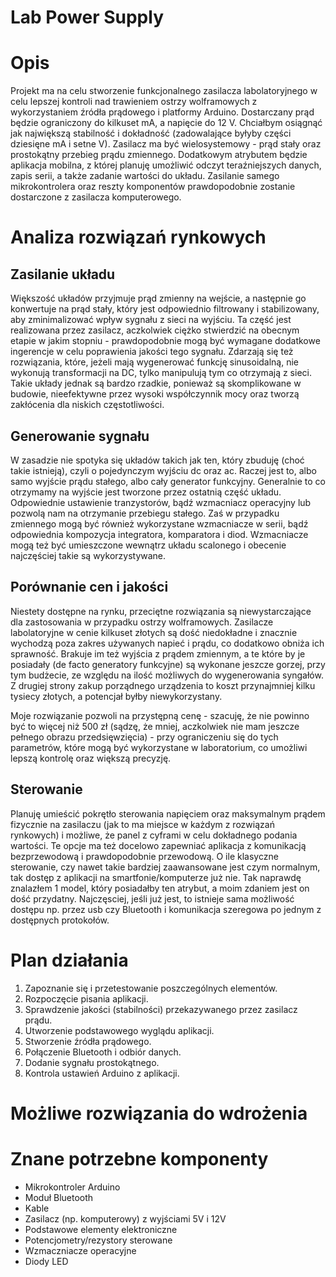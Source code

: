 # Lab Power Supply
# Opis
Projekt ma na celu stworzenie funkcjonalnego zasilacza labolatoryjnego w celu lepszej kontroli nad trawieniem ostrzy wolframowych z wykorzystaniem źródła prądowego i platformy Arduino. Dostarczany prąd będzie ograniczony do kilkuset mA, a napięcie do 12 V. Chciałbym osiągnąć jak największą stabilność i dokładność (zadowalające byłyby części dziesięne mA i setne V). Zasilacz ma być wielosystemowy - prąd stały oraz prostokątny przebieg prądu zmiennego. Dodatkowym atrybutem będzie aplikacja mobilna, z której planuję umożliwić odczyt teraźniejszych danych, zapis serii, a także zadanie wartości do układu. Zasilanie samego mikrokontrolera oraz reszty komponentów prawdopodobnie zostanie dostarczone z zasilacza komputerowego.

# Analiza rozwiązań rynkowych
## Zasilanie układu
Większość układów przyjmuje prąd zmienny na wejście, a następnie go konwertuje na prąd stały, który jest odpowiednio filtrowany i stabilizowany, aby zminimalizować wpływ sygnału z sieci na wyjściu. Ta część jest realizowana przez zasilacz, aczkolwiek ciężko stwierdzić na obecnym etapie w jakim stopniu - prawdopodobnie mogą być wymagane dodatkowe ingerencje w celu poprawienia jakości tego sygnału. Zdarzają się też rozwiązania, które, jeżeli mają wygenerować funkcję sinusoidalną, nie wykonują transformacji na DC, tylko manipulują tym co otrzymają z sieci. Takie układy jednak są bardzo rzadkie, ponieważ są skomplikowane w budowie, nieefektywne przez wysoki współczynnik mocy oraz tworzą zakłócenia dla niskich częstotliwości.

## Generowanie sygnału
W zasadzie nie spotyka się układów takich jak ten, który zbuduję (choć takie istnieją), czyli o pojedynczym wyjściu dc oraz ac. Raczej jest to, albo samo wyjście prądu stałego, albo cały generator funkcyjny. Generalnie to co otrzymamy na wyjście jest tworzone przez ostatnią część układu. Odpowiednie ustawienie tranzystorów, bądź wzmacniacz operacyjny lub pozwolą nam na otrzymanie przebiegu stałego. Zaś w przypadku zmiennego mogą być również wykorzystane wzmacniacze w serii, bądź odpowiednia kompozycja integratora, komparatora i diod. Wzmacniacze mogą też być umieszczone wewnątrz układu scalonego i obecenie najczęściej takie są wykorzystywane.

## Porównanie cen i jakości
Niestety dostępne na rynku, przeciętne rozwiązania są niewystarczające dla zastosowania w przypadku ostrzy wolframowych. Zasilacze labolatoryjne w cenie kilkuset złotych są dość niedokładne i znacznie wychodzą poza zakres używanych napieć i prądu, co dodatkowo obniża ich sprawność. Brakuje im też wyjścia z prądem zmiennym, a te które by je posiadały (de facto generatory funkcyjne) są wykonane jeszcze gorzej, przy tym budżecie, ze względu na ilość możliwych do wygenerowania syngałów. Z drugiej strony zakup porządnego urządzenia to koszt przynajmniej kilku tysiecy złotych, a potencjał byłby niewykorzystany.

Moje rozwiązanie pozwoli na przystępną cenę - szacuję, że nie powinno być to więcej niż 500 zł (sądzę, że mniej, aczkolwiek nie mam jeszcze pełnego obrazu przedsięwzięcia) - przy ograniczeniu się do tych parametrów, które mogą być wykorzystane w laboratorium, co umożliwi lepszą kontrolę oraz większą precyzję.

## Sterowanie
Planuję umieścić pokrętło sterowania napięciem oraz maksymalnym prądem fizycznie na zasilaczu (jak to ma miejsce w każdym z rozwiązań rynkowych) i możliwe, że panel z cyframi w celu dokładnego podania wartości. Te opcje ma też docelowo zapewniać aplikacja z komunikacją bezprzewodową i prawdopodobnie przewodową. O ile klasyczne sterowanie, czy nawet takie bardziej zaawansowane jest czym normalnym, tak dostęp z aplikacji na smartfonie/komputerze już nie. Tak naprawdę znalazłem 1 model, który posiadałby ten atrybut, a moim zdaniem jest on dość przydatny. Najczęsciej, jeśli już jest, to istnieje sama możliwość dostępu np. przez usb czy Bluetooth i komunikacja szeregowa po jednym z dostępnych protokołów.

# Plan działania
1. Zapoznanie się i przetestowanie poszczególnych elementów.
2. Rozpoczęcie pisania aplikacji.
3. Sprawdzenie jakości (stabilności) przekazywanego przez zasilacz prądu.
4. Utworzenie podstawowego wyglądu aplikacji.
5. Stworzenie źródła prądowego.
6. Połączenie Bluetooth i odbiór danych.
7. Dodanie sygnału prostokątnego.
8. Kontrola ustawień Arduino z aplikacji.

# Możliwe rozwiązania do wdrożenia

# Znane potrzebne komponenty
- Mikrokontroler Arduino
- Moduł Bluetooth
- Kable
- Zasilacz (np. komputerowy) z wyjściami 5V i 12V
- Podstawowe elementy elektroniczne
- Potencjometry/rezystory sterowane
- Wzmaczniacze operacyjne
- Diody LED